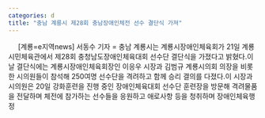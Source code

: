 ```yaml
---
categories: d
title: "충남 계룡시 제28회 충남장애인체전 선수 결단식 가져"
---
```

&nbsp;&nbsp;&nbsp;&nbsp; [계룡=e지역news] 서동수 기자 = 충남 계룡시는 계룡시장애인체육회가 21일 계룡시민체육관에서 제28회 충청남도장애인체육대회 선수단 결단식을 가졌다고 밝혔다.이날 결단식에는 계룡시장애인체육회장인 이응우 시장과 김범규 계룡시의회 의장을 비롯한 시의원들이 참석해 250여명 선수단을 격려하고 함께 승리 결의를 다졌다.이 시장과 시의원은 20일 강화훈련을 진행 중인 장애인체육대회 선수단 훈련장을 방문해 격려물품을 전달하며 체전에 참가하는 선수들을 응원하고 애로사항 등을 청취하며 장애인체육행정